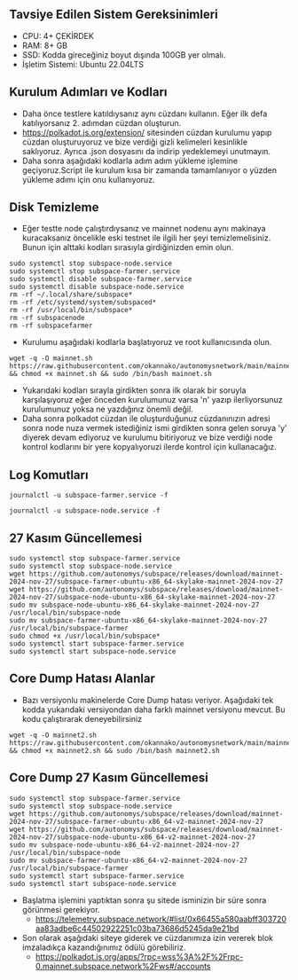 ## Tavsiye Edilen Sistem Gereksinimleri
- CPU: 4+ ÇEKİRDEK
- RAM: 8+ GB
- SSD: Kodda gireceğiniz boyut dışında 100GB yer olmalı.
- İşletim Sistemi: Ubuntu 22.04LTS

## Kurulum Adımları ve Kodları
- Daha önce testlere katıldıysanız aynı cüzdanı kullanın. Eğer ilk defa katılıyorsanız 2. adımdan cüzdan oluşturun.
- https://polkadot.js.org/extension/ sitesinden cüzdan kurulumu yapıp cüzdan oluşturuyoruz ve bize verdiği gizli kelimeleri kesinlikle saklıyoruz. Ayrıca .json dosyasını da indirip yedeklemeyi unutmayın.
- Daha sonra aşağıdaki kodlarla adım adım yükleme işlemine geçiyoruz.Script ile kurulum kısa bir zamanda tamamlanıyor o yüzden yükleme adımı için onu kullanıyoruz.

## Disk Temizleme
- Eğer testte node çalıştırdıysanız ve mainnet nodenu aynı makinaya kuracaksanız öncelikle eski testnet ile ilgili her şeyi temizlemelisiniz. Bunun için alttaki kodları sırasıyla girdiğinizden emin olun.
```
sudo systemctl stop subspace-node.service
sudo systemctl stop subspace-farmer.service
sudo systemctl disable subspace-farmer.service
sudo systemctl disable subspace-node.service
rm -rf ~/.local/share/subspace*
rm -rf /etc/systemd/system/subspaced*
rm -rf /usr/local/bin/subspace*
rm -rf subspacenode
rm -rf subspacefarmer
```

- Kurulumu aşağıdaki kodlarla başlatıyoruz ve root kullanıcısında olun.
```
wget -q -O mainnet.sh https://raw.githubusercontent.com/okannako/autonomysnetwork/main/mainnet.sh && chmod +x mainnet.sh && sudo /bin/bash mainnet.sh
```

- Yukarıdaki kodları sırayla girdikten sonra ilk olarak bir soruyla karşılaşıyoruz eğer önceden kurulumunuz varsa 'n' yazıp ilerliyorsunuz kurulumunuz yoksa ne yazdığınız önemli değil.
- Daha sonra polkadot cüzdan ile oluşturduğunuz cüzdanınızın adresi sonra node nuza vermek istediğiniz ismi girdikten sonra gelen soruya 'y' diyerek devam ediyoruz ve kurulumu bitiriyoruz ve bize verdiği node kontrol kodlarını bir yere kopyalıyoruzi ilerde kontrol için kullanacağız.

## Log Komutları
```
journalctl -u subspace-farmer.service -f
```
```
journalctl -u subspace-node.service -f
```

## 27 Kasım Güncellemesi
```
sudo systemctl stop subspace-farmer.service
sudo systemctl stop subspace-node.service
wget https://github.com/autonomys/subspace/releases/download/mainnet-2024-nov-27/subspace-farmer-ubuntu-x86_64-skylake-mainnet-2024-nov-27
wget https://github.com/autonomys/subspace/releases/download/mainnet-2024-nov-27/subspace-node-ubuntu-x86_64-skylake-mainnet-2024-nov-27
sudo mv subspace-node-ubuntu-x86_64-skylake-mainnet-2024-nov-27 /usr/local/bin/subspace-node
sudo mv subspace-farmer-ubuntu-x86_64-skylake-mainnet-2024-nov-27 /usr/local/bin/subspace-farmer
sudo chmod +x /usr/local/bin/subspace*
sudo systemctl start subspace-farmer.service
sudo systemctl start subspace-node.service
```

## Core Dump Hatası Alanlar
- Bazı versiyonlu makinelerde Core Dump hatası veriyor. Aşağıdaki tek kodda yukarıdaki versiyondan daha farklı mainnet versiyonu mevcut. Bu kodu çalıştırarak deneyebilirsiniz
```
wget -q -O mainnet2.sh https://raw.githubusercontent.com/okannako/autonomysnetwork/main/mainnet2.sh && chmod +x mainnet2.sh && sudo /bin/bash mainnet2.sh
```

## Core Dump 27 Kasım Güncellemesi
```
sudo systemctl stop subspace-farmer.service
sudo systemctl stop subspace-node.service
wget https://github.com/autonomys/subspace/releases/download/mainnet-2024-nov-27/subspace-farmer-ubuntu-x86_64-v2-mainnet-2024-nov-27
wget https://github.com/autonomys/subspace/releases/download/mainnet-2024-nov-27/subspace-node-ubuntu-x86_64-v2-mainnet-2024-nov-27
sudo mv subspace-node-ubuntu-x86_64-v2-mainnet-2024-nov-27 /usr/local/bin/subspace-node
sudo mv subspace-farmer-ubuntu-x86_64-v2-mainnet-2024-nov-27 /usr/local/bin/subspace-farmer
sudo systemctl start subspace-farmer.service
sudo systemctl start subspace-node.service
```

- Başlatma işlemini yaptıktan sonra şu sitede isminizin bir süre sonra görünmesi gerekiyor.
     - https://telemetry.subspace.network/#list/0x66455a580aabff303720aa83adbe6c44502922251c03ba73686d5245da9e21bd
- Son olarak aşağıdaki siteye giderek ve cüzdanımıza izin vererek blok imzaladıkça kazandığınımız ödülü görebiliriz.
     - https://polkadot.js.org/apps/?rpc=wss%3A%2F%2Frpc-0.mainnet.subspace.network%2Fws#/accounts
